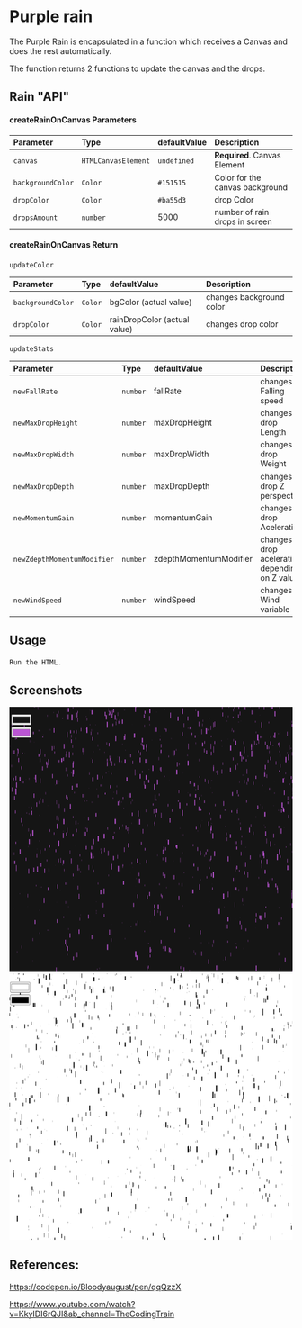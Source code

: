 
# Purple rain



The Purple Rain is encapsulated in a function which receives a Canvas and does the rest automatically.

The function returns 2 functions to update the canvas and the drops.


## Rain "API"

####  createRainOnCanvas Parameters

| Parameter | Type     | defaultValue | Description                      |
| :-------- | :------- | :------------|:-------------------------------- |
| `canvas` | `HTMLCanvasElement` | `undefined` | **Required**. Canvas Element |
| `backgroundColor` | `Color` | `#151515` | Color for the canvas background |
| `dropColor` | `Color` | `#ba55d3` |drop Color |
| `dropsAmount` | `number` | 5000 |number of rain drops in screen |


#### createRainOnCanvas Return
```
updateColor
```

| Parameter | Type     | defaultValue | Description                       |
| :-------- | :------- | :------------|:-------------------------------- |
| `backgroundColor`      | `Color` | bgColor (actual value) | changes background color |
| `dropColor`      | `Color` | rainDropColor (actual value) | changes drop color |

```
updateStats
```

| Parameter | Type     | defaultValue | Description                       |
| :-------- | :------- | :------------|:-------------------------------- |
| `newFallRate`| `number` | fallRate | changes Falling speed |
| `newMaxDropHeight`| `number` | maxDropHeight | changes drop Length |
| `newMaxDropWidth`| `number` | maxDropWidth | changes drop Weight |
| `newMaxDropDepth`| `number` | maxDropDepth | changes drop Z perspective |
| `newMomentumGain`| `number` | momentumGain | changes drop Aceleration |
| `newZdepthMomentumModifier`| `number` | zdepthMomentumModifier | changes drop aceleration depending on Z value |
| `newWindSpeed` | `number` | windSpeed | changes Wind variable |


















## Usage

```javascript
Run the HTML.
```


## Screenshots

<img src="/example1.PNG" alt="ex2"/>
<img src="/example2.PNG" alt="ex2"/>

## References:

https://codepen.io/Bloodyaugust/pen/qqQzzX

https://www.youtube.com/watch?v=KkyIDI6rQJI&ab_channel=TheCodingTrain
